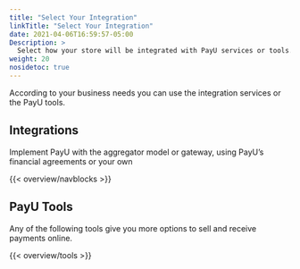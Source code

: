 ```yaml
---
title: "Select Your Integration"
linkTitle: "Select Your Integration"
date: 2021-04-06T16:59:57-05:00
Description: >
  Select how your store will be integrated with PayU services or tools.
weight: 20
nosidetoc: true
---
```


According to your business needs you can use the integration services or the PayU tools.

## Integrations
Implement PayU with the aggregator model or gateway, using PayU’s financial agreements or your own

{{< overview/navblocks >}}

## PayU Tools
Any of the following tools give you more options to sell and receive payments online.

 {{< overview/tools >}}

